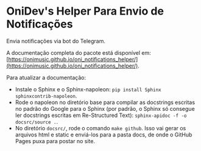 # OniDev's Helper Para Envio de Notificações

Envia notificações via bot do Telegram.

A documentação completa do pacote está disponível em: [https://onimusic.github.io/oni_notifications_helper/](https://onimusic.github.io/oni_notifications_helper/).

Para atualizar a documentação:
- Instale o Sphinx e o Sphinx-napoleon: `pip install Sphinx sphinxcontrib-napoleon`.
- Rode o napoleon no diretório base para compilar as docstrings escritas no padrão do Google para o Sphinx (por padrão, o Sphinx só consegue ler docstrings escritas em Re-Structured Text): `sphinx-apidoc -f -o docsrc/source .`.
- No diretório `docsrc/`, rode o comando `make github`. Isso vai gerar os arquivos html e static e enviá-los para a pasta docs, de onde o GitHub Pages puxa para postar no site.